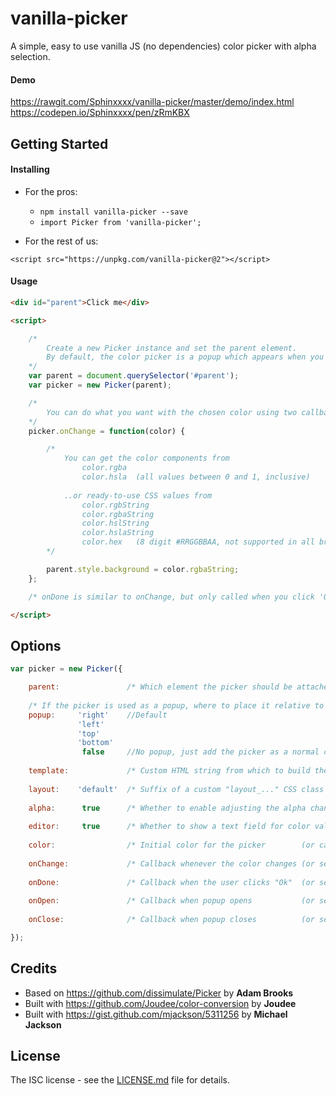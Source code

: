 # vanilla-picker

A simple, easy to use vanilla JS (no dependencies) color picker with alpha selection.

#### Demo

https://rawgit.com/Sphinxxxx/vanilla-picker/master/demo/index.html  
https://codepen.io/Sphinxxxx/pen/zRmKBX


## Getting Started

#### Installing

* For the pros:

  + ```npm install vanilla-picker --save```
  + ```import Picker from 'vanilla-picker';```

* For the rest of us:

```
<script src="https://unpkg.com/vanilla-picker@2"></script>
```

#### Usage

```html
<div id="parent">Click me</div>

<script>

    /*
        Create a new Picker instance and set the parent element.
        By default, the color picker is a popup which appears when you click the parent.
    */
    var parent = document.querySelector('#parent');
    var picker = new Picker(parent);

    /*
        You can do what you want with the chosen color using two callbacks: onChange and onDone.
    */
    picker.onChange = function(color) {

        /*
            You can get the color components from
                color.rgba
                color.hsla  (all values between 0 and 1, inclusive)
    
            ..or ready-to-use CSS values from
                color.rgbString
                color.rgbaString
                color.hslString
                color.hslaString
                color.hex   (8 digit #RRGGBBAA, not supported in all browsers)
        */

        parent.style.background = color.rgbaString;
    };

    /* onDone is similar to onChange, but only called when you click 'Ok' */

</script>
```


## Options

```javascript
var picker = new Picker({

    parent:               /* Which element the picker should be attached to */
    
    /* If the picker is used as a popup, where to place it relative to the parent */
    popup:     'right'    //Default
               'left'
               'top'
               'bottom'
                false     //No popup, just add the picker as a normal child element of the parent
    
    template:             /* Custom HTML string from which to build the picker. See src/picker.pug for required elements and class names */
    
    layout:    'default'  /* Suffix of a custom "layout_..." CSS class to handle the overall arrangement of the picker elements */
    
    alpha:      true      /* Whether to enable adjusting the alpha channel */
    
    editor:     true      /* Whether to show a text field for color value editing */
    
    color:                /* Initial color for the picker        (or call picker.setColor()) */
    
    onChange:             /* Callback whenever the color changes (or set  picker.onChange) */
    
    onDone:               /* Callback when the user clicks "Ok"  (or set  picker.onDone) */
    
    onOpen:               /* Callback when popup opens           (or set  picker.onOpen) */
    
    onClose:              /* Callback when popup closes          (or set  picker.onClose) */

});
```


## Credits

* Based on https://github.com/dissimulate/Picker by **Adam Brooks**
* Built with https://github.com/Joudee/color-conversion by **Joudee**
* Built with https://gist.github.com/mjackson/5311256 by **Michael Jackson**


## License

The ISC license - see the [LICENSE.md](LICENSE.md) file for details.
